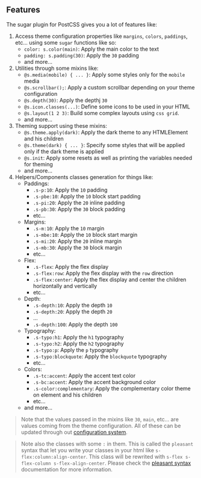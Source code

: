 <!-- This file has been generated using
     the "@coffeekraken/s-markdown-builder" package.
     !!! Do not edit it directly... -->


<!-- body -->

<!--
/**
* @name            02. Features
* @namespace       doc
* @type            Markdown
* @platform        md
* @status          stable
* @menu            Documentation           /doc/features
*
* @since           2.0.0
* @author    Olivier Bossel <olivier.bossel@gmail.com> (https://coffeekraken.io)
*/
-->

## Features

The sugar plugin for PostCSS gives you a lot of features like:

1. Access theme configuration properties like `margins`, `colors`, `paddings`, etc... using some `sugar` functions like so:
    - `color: s.color(main)`: Apply the main color to the text
    - `padding: s.padding(30)`: Apply the `30` padding
    - and more...
2. Utilities through some mixins like:
    - `@s.media(mobile) { ... }`: Apply some styles only for the `mobile` media
    - `@s.scrollbar();`: Apply a custom scrollbar depending on your theme configuration
    - `@s.depth(30)`: Apply the depthj `30`
    - `@s.icon.classes(...)`: Define some icons to be used in your HTML
    - `@s.layout(1 2 3)`: Build some complex layouts using `css grid`.
    - and more...
3. Theming support using these mixins:
    - `@s.theme.apply(dark)`: Apply the dark theme to any HTMLElement and his children
    - `@s.theme(dark) { ... }`: Specify some styles that will be applied only if the dark theme is applied
    - `@s.init`: Apply some resets as well as printing the variables needed for theming
    - and more...
4. Helpers/Components classes generation for things like:
    - Paddings:
        - `.s-p:10`: Apply the `10` padding
        - `.s-pbe:10`: Apply the `10` block start padding
        - `.s-pi:20`: Apply the `20` inline padding
        - `.s-pb:30`: Apply the `30` block padding
        - etc...
    - Margins:
        - `.s-m:10`: Apply the `10` margin
        - `.s-mbe:10`: Apply the `10` block start margin
        - `.s-mi:20`: Apply the `20` inline margin
        - `.s-mb:30`: Apply the `30` block margin
        - etc...
    - Flex:
        - `.s-flex`: Apply the flex display
        - `.s-flex:row`: Apply the flex display with the `row` direction
        - `.s-flex:center`: Apply the flex display and center the children horizontally and vertically
        - etc...
    - Depth:
        - `.s-depth:10`: Apply the depth `10`
        - `.s-depth:20`: Apply the depth `20`
        - ...
        - `.s-depth:100`: Apply the depth `100`
    - Typography:
        - `.s-typo:h1`: Apply the `h1` typography
        - `.s-typo:h2`: Apply the `h2` typography
        - `.s-typo:p`: Apply the `p` typography
        - `.s-typo:blockquote`: Apply the `blockquote` typography
        - etc...
    - Colors:
        - `.s-tc:accent`: Apply the accent text color
        - `.s-bc:accent`: Apply the accent background color
        - `.s-color:complementary`: Apply the complementary color theme on element and his children
        - etc...
    - and more...

> Note that the values passed in the mixins like `30`, `main`, etc... are values coming from the theme configuration. All of these can be updated through out [configuration system](/doc/configuration).

> Note also the classes with some `:` in them. This is called the `pleasant` syntax that let you write your classes in your html like `s-flex:column:align-center`. This class will be rewrited with `s-flex s-flex-column s-flex-align-center`. Please check the [pleasant syntax](/doc/pleasant-syntax) documentation for more information.


